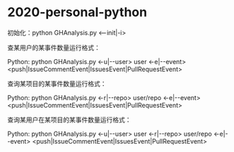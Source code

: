 # 2020-personal-python

初始化：python GHAnalysis.py <--init|-i> <path to data>

查某用户的某事件数量运行格式：

Python: python GHAnalysis.py <-u|--user> user <-e|--event> <push|IssueCommentEvent|IssuesEvent|PullRequestEvent>

查询某项目的某事件数量运行格式：

Python: python GHAnalysis.py <-r|--repo> user/repo <-e|--event> <push|IssueCommentEvent|IssuesEvent|PullRequestEvent>

查询某用户在某项目的某事件数量运行格式：

Python: python GHAnalysis.py <-u|--user> user <-r|--repo> user/repo <-e|--event> <push|IssueCommentEvent|IssuesEvent|PullRequestEvent>



